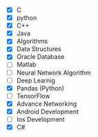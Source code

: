 - [x] C
- [x] python
- [x] C++
- [x] Java
- [x] Algorithms
- [x] Data Structures
- [x] Oracle Database
- [ ] Matlab
- [ ] Neural Network Algorithm
- [ ] Deep Learnig
- [x] Pandas (Python)
- [ ] TensorFlow
- [x] Advance Networking
- [x] Android Development
- [ ] Ios Development
- [x] C#
